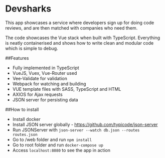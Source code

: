 # Devsharks

This app showcases a service where developers sign up for doing code reviews, and are then matched with companies who need them.

The code showcases the Vue stack when built with TypeScript. Everything is neatly containerised and shows how to write clean and modular code which is simple to debug.

##Features
* Fully implemented in TypeScript
* VueJS, Vuex, Vue-Router used
* Vee-Validate for validation
* Webpack for watching and building
* VUE template files with SASS, TypeScript and HTML
* AXIOS for Ajax requests
* JSON server for persisting data

##How to install

* Install docker
* Install JSON server globally - https://github.com/typicode/json-server
* Run JSONServer with `json-server --watch db.json --routes routes.json`
* Go to /web folder and run `npm install`
* Go to root folder and run `docker-compose up`
* Access `localhost:8080` to see the app in action
